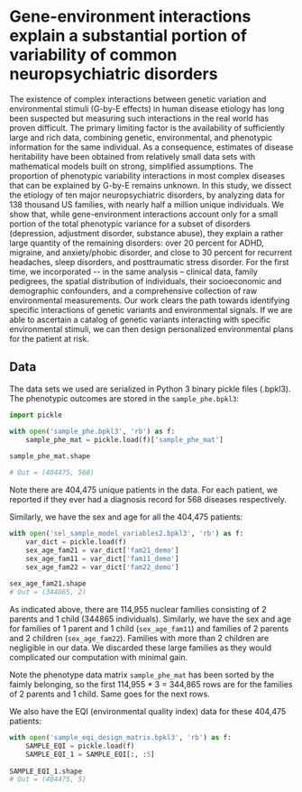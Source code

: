 # Gene-environment interactions explain a substantial portion of variability of common neuropsychiatric disorders

The existence of complex interactions between genetic variation and environmental stimuli (G-by-E effects) in human disease etiology has long been suspected but measuring such interactions in the real world has proven difficult. The primary limiting factor is the availability of sufficiently large and rich data, combining genetic, environmental, and phenotypic information for the same individual. As a consequence, estimates of disease heritability have been obtained from relatively small data sets with mathematical models built on strong, simplified assumptions. The proportion of phenotypic variability interactions in most complex diseases that can be explained by G-by-E remains unknown. In this study, we dissect the etiology of ten major neuropsychiatric disorders, by analyzing data for 138 thousand US families, with nearly half a million unique individuals. We show that, while gene-environment interactions account only for a small portion of the total phenotypic variance for a subset of disorders (depression, adjustment disorder, substance abuse), they explain a rather large quantity of the remaining disorders: over 20 percent for ADHD, migraine, and anxiety/phobic disorder, and close to 30 percent for recurrent headaches, sleep disorders, and posttraumatic stress disorder. For the first time, we incorporated -- in the same analysis – clinical data, family pedigrees, the spatial distribution of individuals, their socioeconomic and demographic confounders, and a comprehensive collection of raw environmental measurements. Our work clears the path towards identifying specific interactions of genetic variants and environmental signals. If we are able to ascertain a catalog of genetic variants interacting with specific environmental stimuli, we can then design personalized environmental plans for the patient at risk.

## Data
The data sets we used are serialized in Python 3 binary pickle files (.bpkl3). The phenotypic outcomes are stored in the `sample_phe.bpkl3`:
```python
import pickle

with open('sample_phe.bpkl3', 'rb') as f:
    sample_phe_mat = pickle.load(f)['sample_phe_mat']
    
sample_phe_mat.shape

# Out = (404475, 568)
```
Note there are 404,475 unique patients in the data. For each patient, we reported if they ever had a diagnosis record for 568 diseases respectively.

Similarly, we have the sex and age for all the 404,475 patients:

```python
with open('sel_sample_model_variables2.bpkl3', 'rb') as f:
    var_dict = pickle.load(f)
    sex_age_fam21 = var_dict['fam21_demo']
    sex_age_fam11 = var_dict['fam11_demo']
    sex_age_fam22 = var_dict['fam22_demo']
    
sex_age_fam21.shape
# Out = (344865, 2)
```
As indicated above, there are 114,955 nuclear families consisting of 2 parents and 1 child (344865 individuals). Similarly, we have the sex and age for families of 1 parent and 1 child (`sex_age_fam11`) and families of 2 parents and 2 children (`sex_age_fam22`). Families with more than 2 children are negligible in our data. We discarded these large families as they would complicated our computation with minimal gain.

Note the phenotype data matrix `sample_phe_mat` has been sorted by the faimly belonging, so the first 114,955 * 3 = 344,865 rows are for the families of 2 parents and 1 child. Same goes for the next rows.

We also have the EQI (environmental quality index) data for these 404,475 patients:
```python
with open('sample_eqi_design_matrix.bpkl3', 'rb') as f:
    SAMPLE_EQI = pickle.load(f)
    SAMPLE_EQI_1 = SAMPLE_EQI[:, :5]
    
SAMPLE_EQI_1.shape
# Out = (404475, 5)
```
